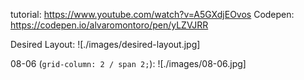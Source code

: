 tutorial: https://www.youtube.com/watch?v=A5GXdjEOvos
Codepen: https://codepen.io/alvaromontoro/pen/yLZVJRR

Desired Layout:
![./images/desired-layout.jpg]

08-06 (`grid-column: 2 / span 2;`):
![./images/08-06.jpg]